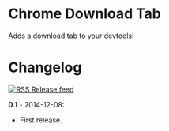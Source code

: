 # Chrome Download Tab

Adds a download tab to your devtools!


# Changelog

[![RSS](https://stefansundin.github.io/img/feed.png) Release feed](https://github.com/stefansundin/chrome-download-tab/releases.atom)

**0.1** - 2014-12-08:
- First release.
